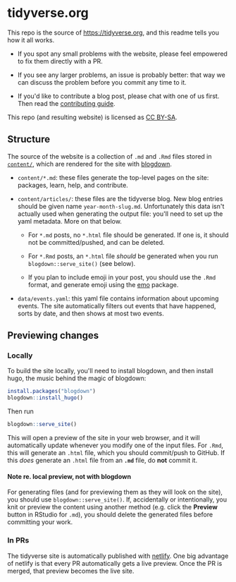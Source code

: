# tidyverse.org

This repo is the source of <https://tidyverse.org>, and this readme tells you 
how it all works. 

* If you spot any small problems with the website, please feel empowered to fix 
  them directly with a PR. 
  
* If you see any larger problems, an issue is probably better: that way we can 
  discuss the problem before you commit any time to it.

* If you'd like to contribute a blog post, please chat with one of us first.
  Then read the [contributing guide](CONTRIBUTING.md).

This repo (and resulting website) is licensed as [CC BY-SA](license.md).

## Structure

The source of the website is a collection of `.md` and `.Rmd` files stored in 
[`content/`](content/), which are rendered for the site with 
[blogdown](https://bookdown.org/yihui/blogdown). 

* `content/*.md`: these files generate the top-level pages on the site:
  packages, learn, help, and contribute. 
  
* `content/articles/`: these files are the tidyverse blog. New blog entries
  should be given name `year-month-slug.md`. Unfortunately this data isn't
  actually used when generating the output file: you'll need to set up 
  the yaml metadata. More on that below.  
    + For `*.md` posts, no `*.html` file should be generated. If one is, it 
    should not be committed/pushed, and can be deleted.  
    
    + For `*.Rmd` posts, an `*.html` file _should_ be generated when you run 
    `blogdown::serve_site()` (see below).  
    
    + If you plan to include emoji in your post, you should use the `.Rmd` 
    format, and generate emoji using the [emo](https://github.com/hadley/emo)
    package.  

* `data/events.yaml`: this yaml file contains information about upcoming 
  events. The site automatically filters out events that have happened,
  sorts by date, and then shows at most two events.

## Previewing changes

### Locally

To build the site locally, you'll need to install blogdown, and then install 
hugo, the music behind the magic of blogdown:

```R
install.packages("blogdown")
blogdown::install_hugo()
```

Then run

```R
blogdown::serve_site()
```

This will open a preview of the site in your web browser, and it will 
automatically update whenever you modify one of the input files. For `.Rmd`, 
this will generate an `.html` file, which you should commit/push to GitHub. If 
this _does_ generate an `.html` file from an **`.md`** file, do **not** commit 
it.

#### Note re. local preview, not with blogdown

For generating files (and for previewing them as they will look on the site), 
you should use `blogdown::serve_site()`. If, accidentally or intentionally, you 
knit or preview the content using another method (e.g. click the **Preview** 
button in RStudio for `.md`), you should delete the generated files before 
committing your work.

### In PRs

The tidyverse site is automatically published with 
[netlify](http://netlify.com/). One big advantage of netlify is that every PR 
automatically gets a live preview. Once the PR is merged, that preview becomes 
the live site.
